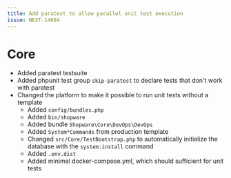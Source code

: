 ```yaml
---
title: Add paratest to allow parallel unit test execution
issue: NEXT-14684
---
```

# Core
* Added paratest testsuite
* Added phpunit test group `skip-paratest` to declare tests that don't work with paratest
* Changed the platform to make it possible to run unit tests without a template
  * Added `config/bundles.php`
  * Added `bin/shopware`
  * Added bundle `Shopware\Core\DevOps\DevOps`
  * Added `System*Commands` from production template
  * Changed `src/Core/TestBootstrap.php` to automatically initialize the database with the `system:install` command
  * Added `.env.dist`
  * Added minimal docker-compose.yml, which should sufficient for unit tests
